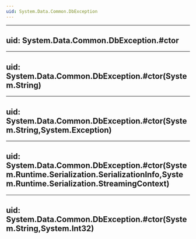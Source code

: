 ```yaml
---
uid: System.Data.Common.DbException
---
```


---
uid: System.Data.Common.DbException.#ctor
---

---
uid: System.Data.Common.DbException.#ctor(System.String)
---

---
uid: System.Data.Common.DbException.#ctor(System.String,System.Exception)
---

---
uid: System.Data.Common.DbException.#ctor(System.Runtime.Serialization.SerializationInfo,System.Runtime.Serialization.StreamingContext)
---

---
uid: System.Data.Common.DbException.#ctor(System.String,System.Int32)
---
